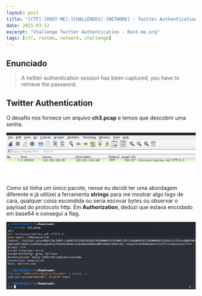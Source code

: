 ```yaml
---
layout: post
title: "[CTF]-[ROOT-ME]-[CHALLENGES]-[NETWORK] - Twitter Authentication "
date: 2021-03-12
excerpt: "Challenge Twitter Authentication - Root-me.org"
tags: [ctf, rootme, network, challenge]
---
```


## Enunciado

> A twitter authentication session has been captured, you have to retrieve the password.

## Twitter Authentication

O desafio nos fornece um arquivo **ch3.pcap** e temos que descobrir uma senha.

![Wireshark - ch3.pcap](/img_posts/ctf/rootme/network/twitter-auth-1.png)

Como só tinha um único pacote, nesse eu decidi ter uma abordagem diferente e já utilizei a ferramenta **strings** para me mostrar algo logo de cara, qualquer coisa escondida ou seria escovar bytes ou observar o payload do protocolo http. Em **Authorization**, deduzi que estava encodado em base64 e consegui a flag.

![Just base64](/img_posts/ctf/rootme/network/twitter-auth-2.png)
